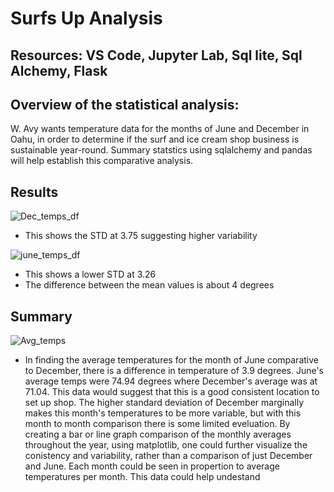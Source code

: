 # Surfs Up Analysis


## Resources: VS Code, Jupyter Lab, Sql lite, Sql Alchemy, Flask

## Overview of the statistical analysis:
W. Avy wants temperature data for the months of June and December in Oahu, in order to determine if the surf and ice cream shop business is sustainable year-round. Summary statstics using sqlalchemy and pandas will help establish this comparative analysis. 


## Results




![Dec_temps_df](https://user-images.githubusercontent.com/90353852/143796343-0006d542-2e14-45e6-9a1d-41292c953367.png)

- This shows the STD at 3.75 suggesting higher variability 


![june_temps_df](https://user-images.githubusercontent.com/90353852/143796350-c58eff92-13db-45ad-b48c-691db20903ec.png)
 
- This shows a lower STD at 3.26
- The difference between the mean values is about 4 degrees

## Summary  
![Avg_temps](https://user-images.githubusercontent.com/90353852/143796327-4b18ccb5-ecbc-4d17-8d09-94118d9a2e72.png)


 - In finding the average temperatures for the month of June comparative to December, there is a difference in temperature of 3.9 degrees. June's average temps were 74.94 degrees where December's average was at 71.04. This data would suggest that this is a good consistent location to set up shop. The higher standard deviation of December marginally makes this month's temperatures to be more variable, but with this month to month comparison there is some limited eveluation. By creating a bar or line graph comparison of the monthly averages throughout the year, using matplotlib, one could further visualize the conistency and variability, rather than a comparison of just December and June. Each month could be seen in propertion to average temperatures per month. This data could help undestand 

